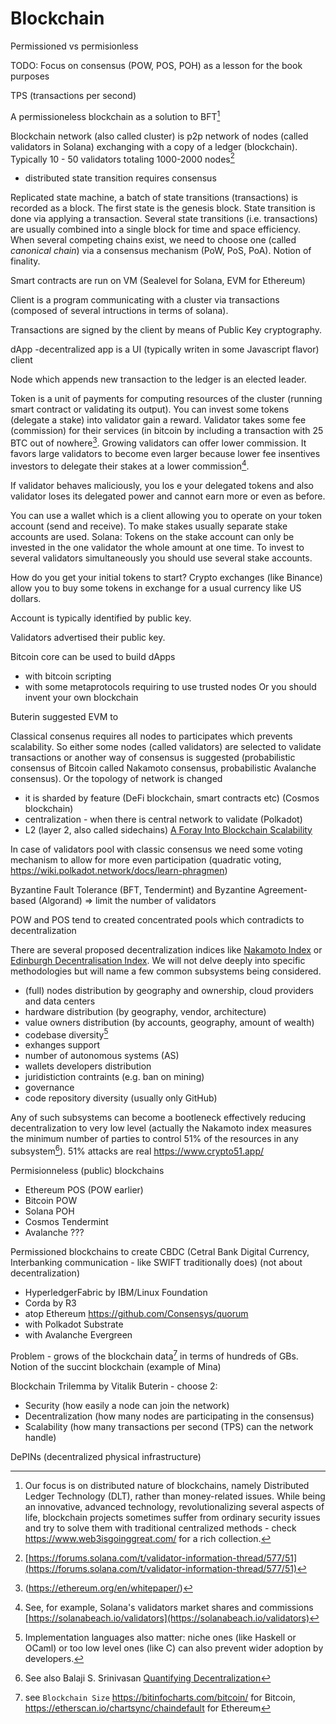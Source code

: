 # Blockchain

Permissioned vs permisionless

TODO: Focus on consensus (POW, POS, POH) as a lesson for the book purposes

TPS (transactions per second)

A permissioneless blockchain as a solution to BFT[^focus]

Blockchain network (also called cluster) is p2p network of nodes (called validators in Solana) exchanging with a copy of a ledger (blockchain). Typically 10 - 50 validators totaling 1000-2000 nodes[^validators]

* distributed state transition requires consensus

Replicated state machine, a batch of state transitions (transactions) is recorded as a block. The first state is the genesis block. State transition is done via applying a transaction. Several state transitions (i.e. transactions) are usually combined into a single block for time and space efficiency.
When several competing chains exist, we need to choose one (called *canonical chain*) via a consensus mechanism (PoW, PoS, PoA). Notion of finality.


Smart contracts are run on VM (Sealevel for Solana, EVM for Ethereum)

Client is a program communicating with a cluster via transactions (composed of several intructions in terms of solana). 

Transactions are signed by the client by means of Public Key cryptography.

dApp -decentralized app is a UI (typically writen in some Javascript flavor) client 

Node which appends new transaction to the ledger is an elected leader.

Token is a unit of payments for computing resources of the cluster (running smart contract or validating its output). You can invest some tokens (delegate a stake) into validator gain a reward. Validator takes some fee (commission) for their services (in bitcoin by including a transaction with 25 BTC out of nowhere[^buterin]. Growing validators can offer lower commission. It favors large validators to become even larger because lower fee insentives investors to delegate their stakes at a lower commission[^validators oligopoly].

If validator behaves maliciously, you los
e your delegated tokens and also validator loses its delegated power and cannot earn more or even as before.

You can use a wallet which is a client allowing you to operate on your token account (send and receive).
To make stakes usually separate stake accounts are used. Solana: Tokens on the stake account can only be invested in the one validator the whole amount at one time. To invest to several validators simultaneously you should use several stake accounts.

How do you get your initial tokens to start? Crypto exchanges (like Binance) allow you to buy some tokens in exchange for a usual currency like US dollars.

Account is typically identified by public key.

Validators advertised their public key.

Bitcoin core can be used to build dApps
* with bitcoin scripting
* with some metaprotocols requiring to use trusted nodes
Or you should invent your own blockchain

Buterin suggested EVM to 

Classical consenus requires all nodes to participates which prevents scalability.
So either some nodes (called validators) are selected to validate transactions or another way of consensus is suggested (probabilistic consensus of Bitcoin called Nakamoto consensus, probabilistic Avalanche consensus).
Or the topology of network is changed
- it is sharded by feature (DeFi blockchain, smart contracts etc) (Cosmos blockchain)
- centralization - when there is central network to validate (Polkadot)
- L2 (layer 2, also called sidechains)
[A Foray Into Blockchain Scalability](https://jumpcrypto.com/writing/foray-into-scalability/)

In case of validators pool with classic consensus we need some voting mechanism to allow for more even participation (quadratic voting, https://wiki.polkadot.network/docs/learn-phragmen)

Byzantine Fault Tolerance (BFT, Tendermint) and Byzantine Agreement-based (Algorand) => limit the number of validators




POW and POS tend to created concentrated pools which contradicts to decentralization

There are several proposed decentralization indices like [Nakamoto Index](https://nakaflow.io/) or [Edinburgh Decentralisation Index](https://www.ed.ac.uk/informatics/blockchain/edi).
We will not delve deeply into specific methodologies but will name a few common subsystems being considered.

- (full) nodes distribution by geography and ownership, cloud providers and data centers
- hardware distribution (by geography, vendor, architecture)
- value owners distribution (by accounts, geography, amount of wealth)
- codebase diversity[^lang]
- exhanges support
- number of autonomous systems (AS)
- wallets developers distribution
- juridistiction contraints (e.g. ban on mining)
- governance
- code repository diversity (usually only GitHub)

Any of such subsystems can become a bootleneck effectively reducing decentralization to very low level (actually the Nakamoto index measures the minimum number of parties to control 51% of the resources in any subsystem[^nakamotoindex]). 51% attacks are real https://www.crypto51.app/


Permisionneless (public) blockchains
- Ethereum POS (POW earlier)
- Bitcoin POW
- Solana POH
- Cosmos Tendermint
- Avalanche ???

Permissioned blockchains to create CBDC (Cetral Bank Digital Currency, Interbanking communication - like SWIFT traditionally does) (not about decentralization)
- HyperledgerFabric by IBM/Linux Foundation
- Corda by R3
- atop Ethereum https://github.com/Consensys/quorum
- with Polkadot Substrate
- with Avalanche Evergreen

Problem - grows of the blockchain data[^blockchain_size] in terms of hundreds of GBs. Notion of the succint blockchain (example of Mina)

Blockchain Trilemma by Vitalik Buterin - choose 2:
* Security (how easily a node can join the network)
* Decentralization (how many nodes are participating in the consensus)
* Scalability (how many transactions per second (TPS) can the network handle)

DePINs (decentralized physical infrastructure)

[^focus]: Our focus is on distributed nature of blockchains, namely Distributed Ledger Technology (DLT), rather than money-related issues. While being an innovative, advanced technology, revolutionalizing several aspects of life, blockchain projects sometimes suffer from ordinary security issues and try to solve them with traditional centralized methods - check https://www.web3isgoinggreat.com/ for a rich collection.

[^validators]: [https://forums.solana.com/t/validator-information-thread/577/51](https://forums.solana.com/t/validator-information-thread/577/51)

[^validators oligopoly]: See, for example, Solana's validators market shares and commissions [https://solanabeach.io/validators](https://solanabeach.io/validators)

[^buterin]: (https://ethereum.org/en/whitepaper/)

[^projects]: https://courses.cfte.education/blockchain-and-defi-projects/

[^nakamotoindex]: See also Balaji S. Srinivasan [Quantifying Decentralization](https://news.earn.com/quantifying-decentralization-e39db233c28e)

[^lang]: Implementation languages also matter: niche ones (like Haskell or OCaml) or too low level ones (like C) can also prevent wider adoption by developers.

[^blockchain_size]: see `Blockchain Size` https://bitinfocharts.com/bitcoin/ for Bitcoin, https://etherscan.io/chartsync/chaindefault for Ethereum